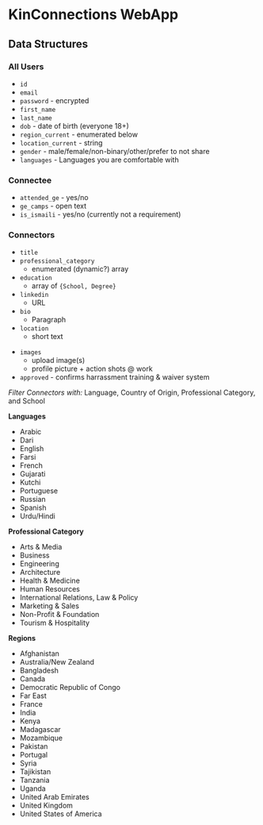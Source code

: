 # KinConnections WebApp

## Data Structures

### **All Users**

- `id`
- `email`
- `password` - encrypted
- `first_name`
- `last_name`
- `dob` - date of birth (everyone 18+)
- `region_current` - enumerated below
- `location_current` - string
- `gender` - male/female/non-binary/other/prefer to not share
- `languages` - Languages you are comfortable with
<!-- # - `acknowledgement` - boolean for agreement with code of conduct [handled by code] -->
<!-- # - `user_type` - Connectee or Connector or *Admin* [separate bases] -->

### **Connectee**
- `attended_ge` - yes/no
- `ge_camps` - open text
- `is_ismaili` - yes/no (currently not a requirement)

### **Connectors**

- `title`
- `professional_category`
  - enumerated (dynamic?) array
- `education`
  - array of `{School, Degree}`
- `linkedin`
  - URL
- `bio`
  - Paragraph
- `location`
  - short text
<!-- - *Communication Channel*s
  - *probably an email from our service?* -->
- `images`
  - upload image(s) 
  - profile picture + action shots @ work
- `approved` - confirms harrassment training & waiver system

*Filter Connectors with:* Language, Country of Origin, Professional Category, and School


**Languages** 
- Arabic
- Dari
- English
- Farsi
- French
- Gujarati
- Kutchi
- Portuguese
- Russian
- Spanish
- Urdu/Hindi

**Professional Category**
- Arts & Media
- Business
- Engineering
- Architecture
- Health & Medicine
- Human Resources
- International Relations, Law & Policy
- Marketing & Sales
- Non-Profit & Foundation
- Tourism & Hospitality

**Regions**
- Afghanistan
- Australia/New Zealand
- Bangladesh
- Canada
- Democratic Republic of Congo
- Far East
- France
- India
- Kenya
- Madagascar
- Mozambique
- Pakistan
- Portugal
- Syria
- Tajikistan
- Tanzania
- Uganda
- United Arab Emirates
- United Kingdom
- United States of America